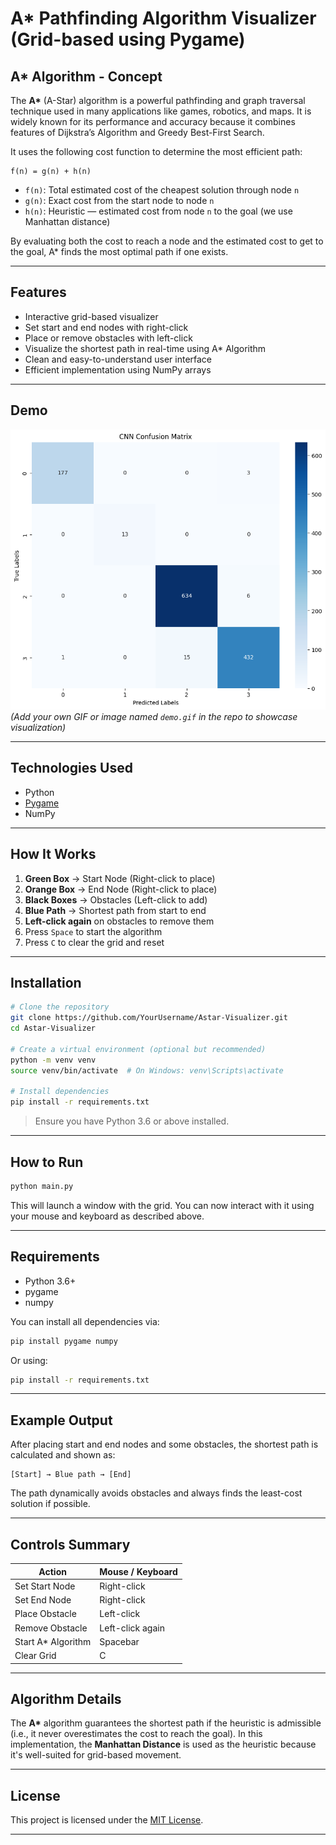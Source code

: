 # A* Pathfinding Algorithm Visualizer (Grid-based using Pygame)

##  A* Algorithm - Concept

The **A\*** (A-Star) algorithm is a powerful pathfinding and graph traversal technique used in many applications like games, robotics, and maps. It is widely known for its performance and accuracy because it combines features of Dijkstra’s Algorithm and Greedy Best-First Search.

It uses the following cost function to determine the most efficient path:

```
f(n) = g(n) + h(n)
```

- `f(n)`: Total estimated cost of the cheapest solution through node `n`
- `g(n)`: Exact cost from the start node to node `n`
- `h(n)`: Heuristic — estimated cost from node `n` to the goal (we use Manhattan distance)

By evaluating both the cost to reach a node and the estimated cost to get to the goal, A* finds the most optimal path if one exists.

---

##  Features

- Interactive grid-based visualizer
- Set start and end nodes with right-click
- Place or remove obstacles with left-click
- Visualize the shortest path in real-time using A* Algorithm
- Clean and easy-to-understand user interface
- Efficient implementation using NumPy arrays

---

##  Demo

![A* Algorithm Demo](output.png)  
*(Add your own GIF or image named `demo.gif` in the repo to showcase visualization)*

---

##  Technologies Used

- Python
- [Pygame](https://www.pygame.org/news)
- NumPy

---

##  How It Works

1. **Green Box** → Start Node (Right-click to place)
2. **Orange Box** → End Node (Right-click to place)
3. **Black Boxes** → Obstacles (Left-click to add)
4. **Blue Path** → Shortest path from start to end
5. **Left-click again** on obstacles to remove them
6. Press `Space` to start the algorithm
7. Press `C` to clear the grid and reset

---

## Installation

```bash
# Clone the repository
git clone https://github.com/YourUsername/Astar-Visualizer.git
cd Astar-Visualizer

# Create a virtual environment (optional but recommended)
python -m venv venv
source venv/bin/activate  # On Windows: venv\Scripts\activate

# Install dependencies
pip install -r requirements.txt
```

>  Ensure you have Python 3.6 or above installed.

---

##  How to Run

```bash
python main.py
```

This will launch a window with the grid. You can now interact with it using your mouse and keyboard as described above.

---

##  Requirements

- Python 3.6+
- pygame
- numpy

You can install all dependencies via:

```bash
pip install pygame numpy
```

Or using:

```bash
pip install -r requirements.txt
```

---

##  Example Output

After placing start and end nodes and some obstacles, the shortest path is calculated and shown as:

```
[Start] → Blue path → [End]
```

The path dynamically avoids obstacles and always finds the least-cost solution if possible.

---

##  Controls Summary

| Action              | Mouse / Keyboard   |
|---------------------|--------------------|
| Set Start Node      | Right-click        |
| Set End Node        | Right-click        |
| Place Obstacle      | Left-click         |
| Remove Obstacle     | Left-click again   |
| Start A* Algorithm  | Spacebar           |
| Clear Grid          | C                  |

---

##  Algorithm Details

The **A\*** algorithm guarantees the shortest path if the heuristic is admissible (i.e., it never overestimates the cost to reach the goal). In this implementation, the **Manhattan Distance** is used as the heuristic because it's well-suited for grid-based movement.

---

##  License

This project is licensed under the [MIT License](LICENSE).

---


